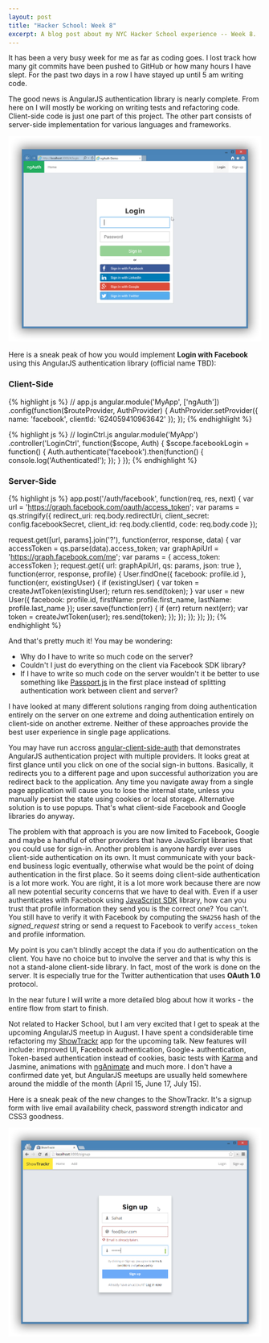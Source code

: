 ```yaml
---
layout: post
title: "Hacker School: Week 8"
excerpt: A blog post about my NYC Hacker School experience -- Week 8.
---
```


It has been a very busy week for me as far as coding goes. I lost track how many
git commits have been pushed to GitHub or how many hours I have slept. For the
past two days in a row I have stayed up until 5 am writing code.

The good news is AngularJS authentication library is nearly complete. From here
on I will mostly be working on writing tests and refactoring code. Client-side
code is just one part of this project. The other part consists of server-side
implementation for various languages and frameworks.

![](/images/blog/hacker-school-week-8-1.png)

Here is a sneak peak of how you would implement **Login with Facebook** using
this AngularJS authentication library (official name TBD):

### Client-Side

{% highlight js %}
// app.js
angular.module('MyApp', ['ngAuth'])
  .config(function($routeProvider, AuthProvider) {
    AuthProvider.setProvider({
      name: 'facebook',
      clientId: '624059410963642'
    });
  });
{% endhighlight %}

{% highlight js %}
// loginCtrl.js
angular.module('MyApp')
  .controller('LoginCtrl', function($scope, Auth) {
    $scope.facebookLogin = function() {
      Auth.authenticate('facebook').then(function() {
        console.log('Authenticated!');
      });
    }
  });
{% endhighlight %}

### Server-Side

{% highlight js %}
app.post('/auth/facebook', function(req, res, next) {
  var url = 'https://graph.facebook.com/oauth/access_token';
  var params = qs.stringify({
    redirect_uri: req.body.redirectUri,
    client_secret: config.facebookSecret,
    client_id: req.body.clientId,
    code: req.body.code
  });

  request.get([url, params].join('?'), function(error, response, data) {
    var accessToken = qs.parse(data).access_token;
    var graphApiUrl = 'https://graph.facebook.com/me';
    var params = {
      access_token: accessToken
    };
    request.get({
      url: graphApiUrl,
      qs: params,
      json: true
    }, function(error, response, profile) {
      User.findOne({ facebook: profile.id }, function(err, existingUser) {
        if (existingUser) {
          var token = createJwtToken(existingUser);
          return res.send(token);
        }
        var user = new User({
          facebook: profile.id,
          firstName: profile.first_name,
          lastName: profile.last_name
        });
        user.save(function(err) {
          if (err) return next(err);
          var token = createJwtToken(user);
          res.send(token);
        });
      });
    });
  });
});
{% endhighlight %}

And that's pretty much it! You may be wondering:

- Why do I have to write so much code on the server?
- Couldn't I just do everything on the client via Facebook SDK library?
- If I have to write so much code on the server wouldn't it be better to
use something like [Passport.js](http://passportjs.org) in the first place
instead of splitting authentication work between client and server?

I have looked at many different solutions ranging from doing authentication
entirely on the server on one extreme and doing authentication entirely on
client-side on another extreme. Neither of these approaches provide the best
user experience in single page applications.

You may have run accross [angular-client-side-auth](http://angular-client-side-auth.herokuapp.com)
that demonstrates AngularJS authentication project with multiple providers. It
looks great at first glance until you click on one of the social sign-in
buttons. Basically, it redirects you to a different page and upon successful
authorization you are redirect back to the application. Any time you navigate
away from a single page application will cause you to lose the internal state,
unless you manually persist the state using cookies or local storage. Alternative
solution is to use popups. That's what client-side Facebook and Google libraries
do anyway.

The problem with that approach is you are now limited to Facebook, Google and
maybe a handful of other providers that have JavaScript libraries that you could
use for sign-in. Another problem is anyone hardly ever uses client-side authentication
on its own. It must communicate with your back-end business logic eventually,
otherwise what would be the point of doing authentication in the first place.
So it seems doing client-side authentication is a lot more work. You are right,
it is a lot more work because there are now all new potential security concerns
that we have to deal with. Even if a user authenticates with Facebook using
[JavaScript SDK](https://developers.facebook.com/docs/javascript) library, how
can you trust that profile information they send you is the correct one? You can't.
You still have to verify it with Facebook by computing the `SHA256` hash of the
*signed_request* string or send a request to Facebook to verify `access_token` and
profile information.

My point is you can't blindly accept the data if you do authentication on the
client. You have no choice but to involve the server and that is why this is
not a stand-alone client-side library. In fact, most of the work is done on the
server. It is especially true for the Twitter authentication that uses **OAuth 1.0**
protocol.

In the near future I will write a more detailed blog about how it works - the
entire flow from start to finish.

Not related to Hacker School, but I am very excited that I get to speak at the
upcoming AngularJS meetup in August. I have spent a condsiderable time refactoring
my [ShowTrackr](https://github.com/sahat/tvshow-tracker) app for the upcoming talk.
New features will include: improved UI, Facebook authentication, Google+ authentication,
Token-based authentication instead of cookies, basic tests with [Karma](karma-runner.github.io)
and Jasmine, animations with [ngAnimate](http://www.yearofmoo.com/2013/08/remastered-animation-in-angularjs-1-2.html)
and much more. I don't have a confirmed date yet, but AngularJS meetups are
usually held somewhere around the middle of the month (April 15, June 17, July 15).

Here is a sneak peak of the new changes to the ShowTrackr. It's a signup form
with live email availability check, password strength indicator and CSS3 goodness.

![](/images/blog/hacker-school-week-8-2.png)